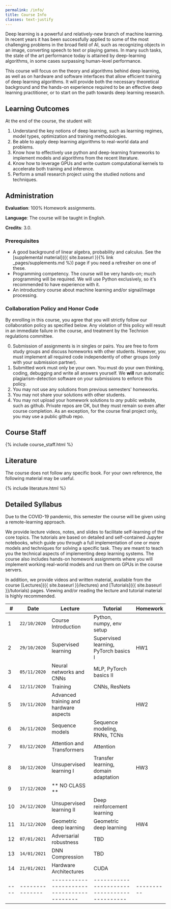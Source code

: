 ```yaml
---
permalink: /info/
title: Course Info
classes: text-justify
---
```


Deep learning is a powerful and relatively-new branch of machine learning.
In recent years it has been successfully applied to some of the most challenging
problems in the broad field of AI, such as recognizing objects in an image,
converting speech to text or playing games. In many such tasks,
the state of the art performance today is attained by deep-learning algorithms,
in some cases surpassing human-level performance.

This course will focus on the theory and algorithms behind deep learning,
as well as on hardware and software interfaces that allow efficient training of
deep learning algorithms. It will provide both the necessary theoretical
background and the hands-on experience required to be an effective deep learning
practitioner, or to start on the path towards deep learning research.

## Learning Outcomes

At the end of the course, the student will:

1.	Understand the key notions of deep learning, such as learning regimes, model
    types, optimization and training methodologies.
1.  Be able to apply deep learning algorithms to real-world data and problems.
1.	Know how to effectively use python and deep-learning frameworks to implement
    models and algorithms from the recent literature.
1.	Know how to leverage GPUs and write custom computational kernels to
    accelerate both training and inference.
1.	Perform a small research project using the studied notions and techniques.


## Administration

**Evaluation**: 100% Homework assignments.

**Language**: The course will be taught in English.

**Credits**: 3.0.

### Prerequisites

- A good background of linear algebra, probability and calculus. See the
  [supplemental material]({{ site.baseurl }}{% link _pages/supplements.md %})
  page if you need a refresher on one of these.
- Programming competency. The course will be very hands-on; much programming
  will be required.  We will use Python exclusively, so it's recommended to have
  experience with it.
- An introductory course about machine learning and/or signal/image processing.

### Collaboration Policy and Honor Code

By enrolling in this course, you agree that you will strictly follow our
collaboration policy as specified below. Any violation of this policy will
result in an immediate failure in the course, and treatment by the Technion
regulations committee.

0. Submission of assignments is in singles or pairs.
   You are free to form study groups and discuss homeworks with other students.
   However, you must implement all required code independently of other groups
   (only with your submission partner).
1. Submitted work must only be your own. You must do your own thinking,
   coding, debugging and write all answers yourself. We **will** run automatic
   plagiarism-detection software on your submissions to enforce this policy.
3. You may not use any solutions from previous semesters' homeworks.
4. You may not share your solutions with other students.
5. You may not upload your homework solutions to *any* public website, such as
   github. Private repos are OK, but they must remain so even after course completion.
   As an exception, for the course final project only, you may use a public github repo.

## Course Staff

{% include course_staff.html %}

## Literature

The course does not follow any specific book. For your own reference, the
following material may be useful.

{% include literature.html %}

## Detailed Syllabus

Due to the COVID-19 pandemic, this semester the course will be given using a
remote-learning approach.

We provide lecture videos, notes, and slides to facilitate self-learning of the
core topics.  The tutorials are based on detailed and self-contained Jupyter
notebooks, which guide you through a full implementation of one or more models
and techniques for solving a specific task. They are meant to teach you the
technical aspects of implementing deep learning systems.  The course also
includes hands-on homework assignments where you will implement working
real-world models and run them on GPUs in the course servers.

In addition, we provide videos and written material, available from the
course [Lectures]({{ site.baseurl }}/lectures) and [Tutorials]({{ site.baseurl
}}/tutorials) pages.  Viewing and/or reading the lecture and tutorial material is
highly recommended.


| #    | Date            | Lecture                                   | Tutorial                                    | Homework   |
| ---- | --------------- | ----------------------------------------- | ------------------------------------------- | ---------- |
| 1    | `22/10/2020`    | Course Introduction                       | Python, numpy, env setup                    |            |
| 2    | `29/10/2020`    | Supervised learning                       | Supervised learning, PyTorch basics I       | HW1        |
| 3    | `05/11/2020`    | Neural networks and CNNs                  | MLP, PyTorch basics II                      |            |
| 4    | `12/11/2020`    | Training                                  | CNNs, ResNets                               |            |
| 5    | `19/11/2020`    | Advanced training and hardware aspects    |                                             | HW2        |
| 6    | `26/11/2020`    | Sequence models                           | Sequence modeling, RNNs, TCNs               |            |
| 7    | `03/12/2020`    | Attention and Transformers                | Attention                                   |            |
| 8    | `10/12/2020`    | Unsupervised learning I                   | Transfer learning, domain adaptation        | HW3        |
| 9    | `17/12/2020`    | ** NO CLASS **                            |                                             |            |
| 10   | `24/12/2020`    | Unsupervised learning II                  | Deep reinforcement learning                 |            |
| 11   | `31/12/2020`    | Geometric deep learning                   | Geometric deep learning                     | HW4        |
| 12   | `07/01/2021`    | Adversarial robustness                    | TBD                                         |            |
| 13   | `14/01/2021`    | DNN Compression                           | TBD                                         |            |
| 14   | `21/01/2021`    | Hardware Architectures                    | CUDA                                        |            |
| ---- | --------------- | ----------------------------------------- | ------------------------------------------- | ---------- |

